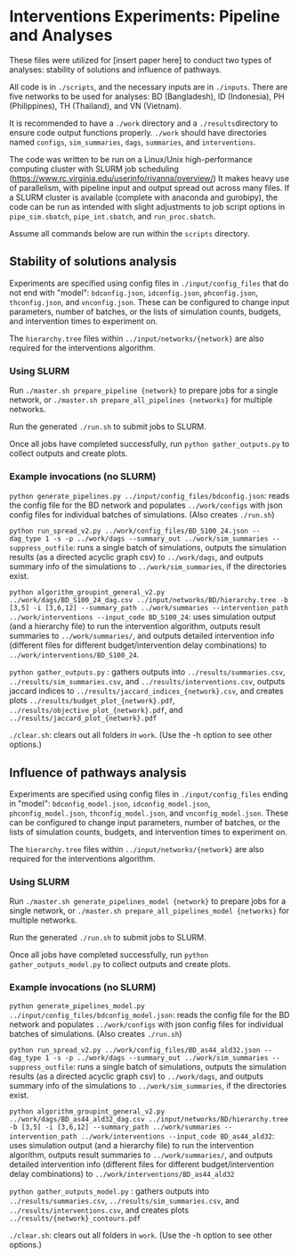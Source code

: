 # Interventions Experiments: Pipeline and Analyses

These files were utilized for [insert paper here] to conduct two types of analyses: stability of solutions and influence of pathways.

All code is in `./scripts`, and the necessary inputs are in `./inputs`. There are five networks to be used for analyses: BD (Bangladesh), ID (Indonesia), PH (Philippines), TH (Thailand), and VN (Vietnam).

It is recommended to have a `./work` directory and a `./results`directory to ensure code output functions properly. `./work` should have directories named `configs`, `sim_summaries`, `dags`, `summaries`, and `interventions`.

The code was written to be run on a Linux/Unix high-performance computing cluster with SLURM job scheduling (https://www.rc.virginia.edu/userinfo/rivanna/overview/) It makes heavy use of parallelism, with pipeline input and output spread out across many files. If a SLURM cluster is available (complete with anaconda and gurobipy), the code can be run as intended with slight adjustments to job script options in `pipe_sim.sbatch`, `pipe_int.sbatch`, and `run_proc.sbatch`.

Assume all commands below are run within the `scripts` directory.

## Stability of solutions analysis

Experiments are specified using config files in `./input/config_files` that do not end with "model":  `bdconfig.json`, `idconfig.json`, `phconfig.json`, `thconfig.json`, and `vnconfig.json`. These can be configured to change input parameters, number of batches, or the lists of simulation counts, budgets, and intervention times to experiment on.

The `hierarchy.tree` files within `../input/networks/{network}` are also required for the interventions algorithm.

### Using SLURM

Run `./master.sh prepare_pipeline {network}` to prepare jobs for a single network, or `./master.sh prepare_all_pipelines {networks}` for multiple networks.

Run the generated `./run.sh` to submit jobs to SLURM.

Once all jobs have completed successfully, run `python gather_outputs.py` to collect outputs and create plots.

### Example invocations (no SLURM)

`python generate_pipelines.py ../input/config_files/bdconfig.json`: reads the config file for the BD network and populates `../work/configs` with json config files for individual batches of simulations. (Also creates `./run.sh`)

`python run_spread_v2.py ../work/config_files/BD_S100_24.json --dag_type 1 -s -p ../work/dags --summary_out ../work/sim_summaries --suppress_outfile`: runs a single batch of simulations, outputs the simulation results (as a directed acyclic graph csv) to `../work/dags`, and outputs summary info of the simulations to `../work/sim_summaries`, if the directories exist.

`python algorithm_groupint_general_v2.py ../work/dags/BD_S100_24_dag.csv ../input/networks/BD/hierarchy.tree -b [3,5] -i [3,6,12] --summary_path ../work/summaries --intervention_path ../work/interventions --input_code BD_S100_24`: uses simulation output (and a hierarchy file) to run the intervention algorithm, outputs result summaries to `../work/summaries/`, and outputs detailed intervention info (different files for different budget/intervention delay combinations) to `../work/interventions/BD_S100_24`.

`python gather_outputs.py` : gathers outputs into `../results/summaries.csv`, `../results/sim_summaries.csv`, and `../results/interventions.csv`, outputs jaccard indices to `../results/jaccard_indices_{network}.csv`, and creates plots `../results/budget_plot_{network}.pdf`, `../results/objective_plot_{network}.pdf`, and `../results/jaccard_plot_{network}.pdf`

`./clear.sh`: clears out all folders in `work`. (Use the -h option to see other options.)

## Influence of pathways analysis

Experiments are specified using config files in `./input/config_files` ending in "model": `bdconfig_model.json`, `idconfig_model.json`, `phconfig_model.json`, `thconfig_model.json`, and `vnconfig_model.json`. These can be configured to change input parameters, number of batches, or the lists of simulation counts, budgets, and intervention times to experiment on.

The `hierarchy.tree` files within `../input/networks/{network}` are also required for the interventions algorithm.

### Using SLURM

Run `./master.sh generate_pipelines_model {network}` to prepare jobs for a single network, or `./master.sh prepare_all_pipelines_model {networks}` for multiple networks.

Run the generated `./run.sh` to submit jobs to SLURM.

Once all jobs have completed successfully, run `python gather_outputs_model.py` to collect outputs and create plots.

### Example invocations (no SLURM)

`python generate_pipelines_model.py ../input/config_files/bdconfig_model.json`: reads the config file for the BD network and populates `../work/configs` with json config files for individual batches of simulations. (Also creates `./run.sh`)

`python run_spread_v2.py ../work/config_files/BD_as44_ald32.json --dag_type 1 -s -p ../work/dags --summary_out ../work/sim_summaries --suppress_outfile`: runs a single batch of simulations, outputs the simulation results (as a directed acyclic graph csv) to `../work/dags`, and outputs summary info of the simulations to `../work/sim_summaries`, if the directories exist.

`python algorithm_groupint_general_v2.py ../work/dags/BD_as44_ald32_dag.csv ../input/networks/BD/hierarchy.tree -b [3,5] -i [3,6,12] --summary_path ../work/summaries --intervention_path ../work/interventions --input_code BD_as44_ald32`: uses simulation output (and a hierarchy file) to run the intervention algorithm, outputs result summaries to `../work/summaries/`, and outputs detailed intervention info (different files for different budget/intervention delay combinations) to `../work/interventions/BD_as44_ald32`

`python gather_outputs_model.py` : gathers outputs into `../results/summaries.csv`, `../results/sim_summaries.csv`, and `../results/interventions.csv`, and creates plots `../results/{network}_contours.pdf`

`./clear.sh`: clears out all folders in `work`. (Use the -h option to see other options.)

### 
